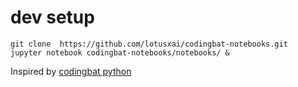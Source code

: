 # dev setup

```
git clone  https://github.com/lotusxai/codingbat-notebooks.git
jupyter notebook codingbat-notebooks/notebooks/ &
```

Inspired by [codingbat python](https://codingbat.com/python)
